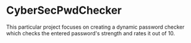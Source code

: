 # CyberSecPwdChecker
This particular project focuses on creating a dynamic password checker which checks the entered password's strength and rates it out of 10.
